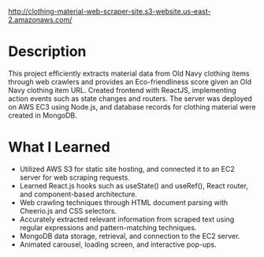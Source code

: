 http://clothing-material-web-scraper-site.s3-website.us-east-2.amazonaws.com/

# Description
This project efficiently extracts material data from Old Navy clothing items through web crawlers and provides an Eco-friendliness score given an Old Navy clothing item URL. Created frontend with ReactJS, implementing action events such as state changes and routers. The server was deployed on AWS EC3 using Node.js, and database records for clothing material were created in MongoDB.

# What I Learned
- Utilized AWS S3 for static site hosting, and connected it to an EC2 server for web scraping requests.
- Learned React.js hooks such as useState() and useRef(), React router, and component-based architecture.
- Web crawling techniques through HTML document parsing with Cheerio.js and CSS selectors.
- Accurately extracted relevant information from scraped text using regular expressions and pattern-matching techniques.
- MongoDB data storage, retrieval, and connection to the EC2 server.
- Animated carousel, loading screen, and interactive pop-ups.
